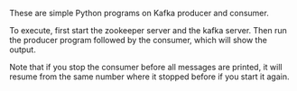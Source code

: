 These are simple Python programs on Kafka producer and consumer.

To execute, first start the zookeeper server and the kafka server. 
Then run the producer program followed by the consumer, which will show the output.

Note that if you stop the consumer before all messages are printed, it will resume from the same number where it stopped before if you start it again.

